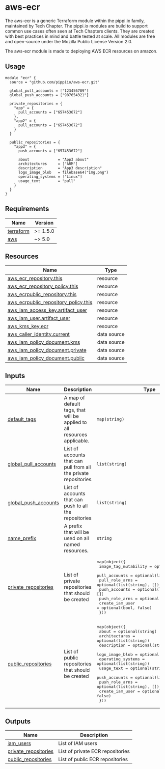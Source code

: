 # aws-ecr
The aws-ecr is a generic Terraform module within the pippi.io family, maintained by Tech Chapter. The pippi.io modules are build to support common use cases often seen at Tech Chapters clients. They are created with best practices in mind and battle tested at scale. All modules are free and open-source under the Mozilla Public License Version 2.0.

The aws-ecr module is made to deploying AWS ECR resources on amazon.

## Usage
```hcl
module "ecr" {
  source = "github.com/pippiio/aws-ecr.git"

  global_pull_accounts = ["123456789"]
  global_push_accounts = ["987654321"]

  private_repositories = {
    "app" = {
      pull_accounts = ["657453672"]
    },
    "app2" = {
      pull_accounts = ["657453672"]
    }
  }

  public_repositories = {
    "app3" = {
      push_accounts = ["657453672"]

      about             = "App3 about"
      architectures     = ["ARM"]
      description       = "App3 description"
      logo_image_blob   = filebase64("img.png")
      operating_systems = ["Linux"]
      usage_text        = "pull"
    }
  }
}
```

<!-- BEGIN_TF_DOCS -->
## Requirements

| Name | Version |
|------|---------|
| <a name="requirement_terraform"></a> [terraform](#requirement\_terraform) | >= 1.5.0 |
| <a name="requirement_aws"></a> [aws](#requirement\_aws) | ~> 5.0 |

## Resources

| Name | Type |
|------|------|
| [aws_ecr_repository.this](https://registry.terraform.io/providers/hashicorp/aws/latest/docs/resources/ecr_repository) | resource |
| [aws_ecr_repository_policy.this](https://registry.terraform.io/providers/hashicorp/aws/latest/docs/resources/ecr_repository_policy) | resource |
| [aws_ecrpublic_repository.this](https://registry.terraform.io/providers/hashicorp/aws/latest/docs/resources/ecrpublic_repository) | resource |
| [aws_ecrpublic_repository_policy.this](https://registry.terraform.io/providers/hashicorp/aws/latest/docs/resources/ecrpublic_repository_policy) | resource |
| [aws_iam_access_key.artifact_user](https://registry.terraform.io/providers/hashicorp/aws/latest/docs/resources/iam_access_key) | resource |
| [aws_iam_user.artifact_user](https://registry.terraform.io/providers/hashicorp/aws/latest/docs/resources/iam_user) | resource |
| [aws_kms_key.ecr](https://registry.terraform.io/providers/hashicorp/aws/latest/docs/resources/kms_key) | resource |
| [aws_caller_identity.current](https://registry.terraform.io/providers/hashicorp/aws/latest/docs/data-sources/caller_identity) | data source |
| [aws_iam_policy_document.kms](https://registry.terraform.io/providers/hashicorp/aws/latest/docs/data-sources/iam_policy_document) | data source |
| [aws_iam_policy_document.private](https://registry.terraform.io/providers/hashicorp/aws/latest/docs/data-sources/iam_policy_document) | data source |
| [aws_iam_policy_document.public](https://registry.terraform.io/providers/hashicorp/aws/latest/docs/data-sources/iam_policy_document) | data source |

## Inputs

| Name | Description | Type | Default | Required |
|------|-------------|------|---------|:--------:|
| <a name="input_default_tags"></a> [default\_tags](#input\_default\_tags) | A map of default tags, that will be applied to all resources applicable. | `map(string)` | `{}` | no |
| <a name="input_global_pull_accounts"></a> [global\_pull\_accounts](#input\_global\_pull\_accounts) | List of accounts that can pull from all the private repositories | `list(string)` | `[]` | no |
| <a name="input_global_push_accounts"></a> [global\_push\_accounts](#input\_global\_push\_accounts) | List of accounts that can push to all the repositories | `list(string)` | `[]` | no |
| <a name="input_name_prefix"></a> [name\_prefix](#input\_name\_prefix) | A prefix that will be used on all named resources. | `string` | `"pippi-"` | no |
| <a name="input_private_repositories"></a> [private\_repositories](#input\_private\_repositories) | List of private repositories that should be created | <pre>map(object({<br>    image_tag_mutability = optional(string)<br>    pull_accounts        = optional(list(string), [])<br>    pull_role_arns       = optional(list(string), [])<br>    push_accounts        = optional(list(string), [])<br>    push_role_arns       = optional(list(string), [])<br>    create_iam_user      = optional(bool, false)<br>  }))</pre> | `{}` | no |
| <a name="input_public_repositories"></a> [public\_repositories](#input\_public\_repositories) | List of public repositories that should be created | <pre>map(object({<br>    about             = optional(string)<br>    architectures     = optional(list(string))<br>    description       = optional(string)<br>    logo_image_blob   = optional(string)<br>    operating_systems = optional(list(string))<br>    usage_text        = optional(string)<br>    push_accounts     = optional(list(string), [])<br>    push_role_arns    = optional(list(string), [])<br>    create_iam_user   = optional(bool, false)<br>  }))</pre> | `{}` | no |

## Outputs

| Name | Description |
|------|-------------|
| <a name="output_iam_users"></a> [iam\_users](#output\_iam\_users) | List of IAM users |
| <a name="output_private_repositories"></a> [private\_repositories](#output\_private\_repositories) | List of private ECR repositories |
| <a name="output_public_repositories"></a> [public\_repositories](#output\_public\_repositories) | List of public ECR repositories |
<!-- END_TF_DOCS -->
